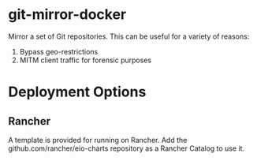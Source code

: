 git-mirror-docker
================

Mirror a set of Git repositories. This can be useful for a variety of reasons:

1. Bypass geo-restrictions
2. MITM client traffic for forensic purposes

# Deployment Options

## Rancher

A template is provided for running on Rancher. Add the github.com/rancher/eio-charts repository as a Rancher Catalog to use it.
